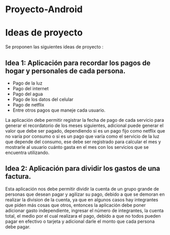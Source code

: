# Proyecto-Android
# Ideas de proyecto
Se proponen las siguientes ideas de proyecto :
## Idea 1: Aplicación para recordar los pagos de hogar y personales de cada persona.
- Pago de la luz
-	Pago del internet
-	Pago del agua
-	Pago de los datos del celular
-	Pago de netflix 
-	Entre otros pagos que maneje cada usuario.  


La aplicación debe permitir registrar la fecha de pago de cada servicio para generar el recordatorio 
de los meses siguientes, adicional puede generar el valor que debe ser pagado, dependiendo si es 
un pago fijo como netflix que no varía por consumo o si es un pago que varía como el servicio de la 
luz que depende del consumo, ese debe ser registrado para calcular el mes y mostrarle al usuario
cuánto gasta en el mes con los servicios que se encuentra utilizando.  

## Idea 2: Aplicación para dividir los gastos de una factura.

Esta aplicación nos debe permitir dividir la cuenta de un grupo grande de personas que desean pagar y agilizar su pago, debido a que se demoran en realizar la division de la cuenta, ya que en algunos casos hay integrantes que piden más cosas que otros, entonces la aplicación debe poner adicionar gasto independiente, ingresar el número de integrantes, la cuenta total, el medio por el cual realizara el pago, debido a que no todos pueden pagar en efectivo o tarjeta y adicional darle el monto que cada persona debe pagar.

